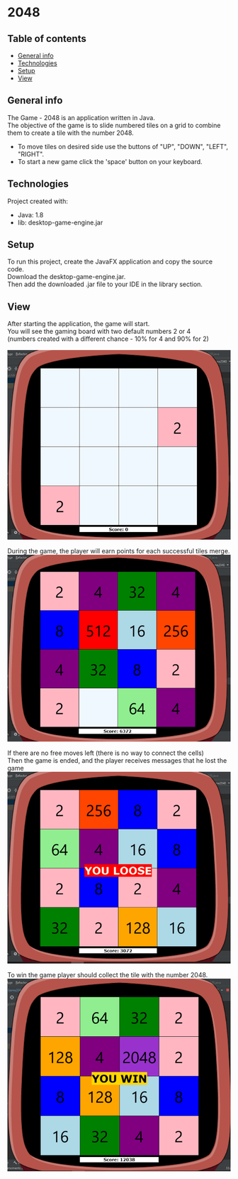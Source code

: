 # 2048

## Table of contents
* [General info](#general-info)
* [Technologies](#technologies)
* [Setup](#setup)
* [View](#view)

## General info
The Game - 2048 is an application written in Java. <br/>
The objective of the game is to slide numbered tiles on a grid to combine them to create a tile with the number 2048.
* To move tiles on desired side use the buttons of "UP", "DOWN", "LEFT", "RIGHT".
* To start a new game click the 'space' button on your keyboard.
	
## Technologies
Project created with:
* Java: 1.8
* lib: desktop-game-engine.jar
	
## Setup
To run this project, create the JavaFX application and copy the source code. <br/>
Download the desktop-game-engine.jar. <br/>
Then add the downloaded .jar file to your IDE in the library section.

## View
After starting the application, the game will start. </br>
You will see the gaming board with two default numbers 2 or 4 </br>
(numbers created with a different chance - 10% for 4 and 90% for 2) </br> </br>
![alt text](img/2048_1.PNG "Started Game")

During the game, the player will earn points for each successful tiles merge. </br>
![alt text](img/2048_3.PNG "While Game") </br>

If there are no free moves left (there is no way to connect the cells) </br>
Then the game is ended, and the player receives messages that he lost the game
![alt text](img/2048_4.PNG "You Loose") </br>

To win the game player should collect the tile with the number 2048.
![alt text](img/2048_5.PNG "You WIN") </br>
